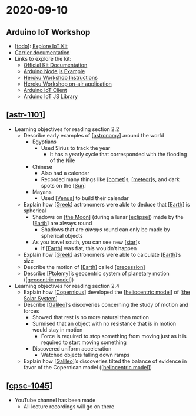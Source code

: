 # 2020-09-10

## Arduino IoT Workshop

- [[todo]]: [Explore IoT Kit](https://explore-iot.arduino.cc/)
- [Carrier documentation](https://www.arduino.cc/reference/en/libraries/arduinomkriotcarrier/)
- Links to explore the kit:
  - [Official Kit Documentation](https://explore-iot.arduino.cc/)
  - [Arduino Node.js Example](https://github.com/fstasi/IoTSK)
  - [Heroku Workshop Instructions](https://github.com/heroku-examples/cascadiajs-heroku-arduino-workshop)
  - [Heroku Workshop on-air application](https://github.com/heroku-examples/cascadiajs-heroku-arduino-workshop-app)
  - [Arduino IoT Client](https://www.npmjs.com/package/@arduino/arduino-iot-client)
  - [Arduino IoT JS Library](https://github.com/arduino/arduino-iot-js)

## [[astr-1101]]

- Learning objectives for reading section 2.2
  - Describe early examples of [[astronomy]] around the world
    - Egyptians
      - Used Sirius to track the year
        - It has a yearly cycle that corresponded with the flooding of the Nile
    - Chinese
      - Also had a calendar
      - Recorded many things like [[comet]]s, [[meteor]]s, and dark spots on the [[Sun]]
    - Mayans
      - Used [[Venus]] to build their calendar
  - Explain how [[Greek]] astronomers were able to deduce that [[Earth]] is spherical
    - Shadows on [[the Moon]] (during a lunar [[eclipse]]) made by the [[Earth]] are always round
      - Shadows that are _always_ round can only be made by spherical objects
    - As you travel south, you can see new [[star]]s
      - If [[Earth]] was flat, this wouldn't happen
  - Explain how [[Greek]] astronomers were able to calculate [[Earth]]’s size
  - Describe the motion of [[Earth]] called [[precession]]
  - Describe [[Ptolemy]]’s geocentric system of planetary motion ([[geocentric model]])
- Learning objectives for reading section 2.4
  - Explain how [[Copernicus]] developed the [[heliocentric model]] of [[the Solar System]]
  - Describe [[Galileo]]’s discoveries concerning the study of motion and forces
    - Showed that rest is no more natural than motion
    - Surmised that an object with no resistance that is in motion would stay in motion
      - Force is required to stop something from moving just as it is required to start moving something
    - Discovered uniform acceleration
      - Watched objects falling down ramps
  - Explain how [[Galileo]]’s discoveries tilted the balance of evidence in favor of the Copernican model ([[heliocentric model]])


## [[cpsc-1045]]

- YouTube channel has been made
  - All lecture recordings will go on there

[//begin]: # "Autogenerated link references for markdown compatibility"
[todo]: todo "Todo"
[astr-1101]: astr-1101 "ASTR 1101 - Intro to the Solar System"
[astronomy]: astronomy "Astronomy"
[comet]: comet "Comet"
[meteor]: meteor "Meteor"
[Sun]: sun "Sun"
[Venus]: venus "Venus ♀"
[Greek]: greek "Greek"
[Earth]: earth "Earth 🜨"
[the Moon]: the-moon "The Moon"
[eclipse]: eclipse "Eclipse"
[Earth]: earth "Earth 🜨"
[star]: star "Star"
[Earth]: earth "Earth 🜨"
[Greek]: greek "Greek"
[Earth]: earth "Earth 🜨"
[Earth]: earth "Earth 🜨"
[precession]: precession "Precession"
[Ptolemy]: ptolemy "Ptolemy"
[geocentric model]: geocentric-model "Geocentric Model"
[Copernicus]: copernicus "Copernicus"
[heliocentric model]: heliocentric-model "Heliocentric Model"
[the Solar System]: the-solar-system "The Solar System"
[Galileo]: galileo "Galileo"
[Galileo]: galileo "Galileo"
[heliocentric model]: heliocentric-model "Heliocentric Model"
[cpsc-1045]: cpsc-1045 "CPSC 1045 - Intro. to Web Programming"
[//end]: # "Autogenerated link references"
